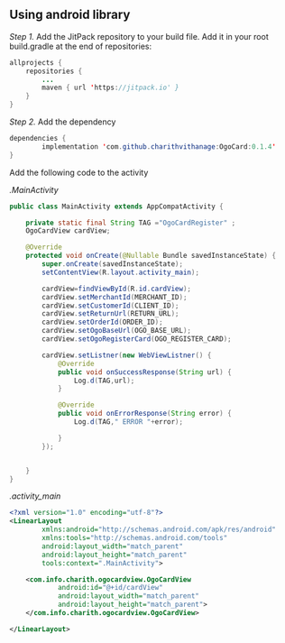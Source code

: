 ## Using android library

*Step 1.* 
Add the JitPack repository to your build file.
Add it in your root build.gradle at the end of repositories:

``` java 
allprojects {
	repositories {
		...
		maven { url 'https://jitpack.io' }
	}
}
```

*Step 2.*
 Add the dependency

``` java 
dependencies {
	    implementation 'com.github.charithvithanage:OgoCard:0.1.4'
}
```

Add the following code to the activity

*.MainActivity*

```java
public class MainActivity extends AppCompatActivity {

    private static final String TAG ="OgoCardRegister" ;
    OgoCardView cardView;

    @Override
    protected void onCreate(@Nullable Bundle savedInstanceState) {
        super.onCreate(savedInstanceState);
        setContentView(R.layout.activity_main);

        cardView=findViewById(R.id.cardView);
        cardView.setMerchantId(MERCHANT_ID);
        cardView.setCustomerId(CLIENT_ID);
        cardView.setReturnUrl(RETURN_URL);
        cardView.setOrderId(ORDER_ID);
        cardView.setOgoBaseUrl(OGO_BASE_URL);
        cardView.setOgoRegisterCard(OGO_REGISTER_CARD);

        cardView.setListner(new WebViewListner() {
            @Override
            public void onSuccessResponse(String url) {
                Log.d(TAG,url);
            }

            @Override
            public void onErrorResponse(String error) {
                Log.d(TAG," ERROR "+error);

            }
        });


    }
}
```

*.activity_main*

```xml
<?xml version="1.0" encoding="utf-8"?>
<LinearLayout
        xmlns:android="http://schemas.android.com/apk/res/android"
        xmlns:tools="http://schemas.android.com/tools"
        android:layout_width="match_parent"
        android:layout_height="match_parent"
        tools:context=".MainActivity">

    <com.info.charith.ogocardview.OgoCardView
            android:id="@+id/cardView"
            android:layout_width="match_parent"
            android:layout_height="match_parent">
    </com.info.charith.ogocardview.OgoCardView>

</LinearLayout>
```
